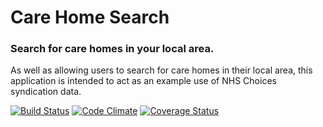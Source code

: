 # Care Home Search

### Search for care homes in your local area.

As well as allowing users to search for care homes in their local area, this application is intended to act as an example use of NHS Choices syndication data.

[![Build Status](https://travis-ci.org/NHSChoices/care-home-search.png)](https://travis-ci.org/NHSChoices/care-home-search)
[![Code Climate](https://codeclimate.com/github/NHSChoices/care-home-search.png)](https://codeclimate.com/github/NHSChoices/care-home-search)
[![Coverage Status](https://coveralls.io/repos/NHSChoices/care-home-search/badge.png)](https://coveralls.io/r/NHSChoices/care-home-search)
